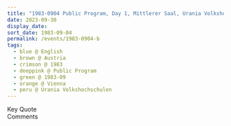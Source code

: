 ```yaml
---
title: "1983-0904 Public Program, Day 1, Mittlerer Saal, Urania Volkshochschulen, Volksbildungshaus, Uraniastraße 1, Vienna, Austria"
date: 2023-09-30
display_date: 
sort_date: 1983-09-04
permalink: /events/1983-0904-b
tags:
  - blue @ English
  - brown @ Austria
  - crimson @ 1983
  - deeppink @ Public Program
  - green @ 1983-09
  - orange @ Vienna
  - peru @ Urania Volkshochschulen
---
```


<wave-list>
  <list-title color="green" width="75">Key Quote</list-title>
  <list-item color="BlanchedAlmond"  width="200"></list-item>
  <list-item color="Lavender"></list-item>
  <list-item color="BlanchedAlmond"></list-item>
</wave-list>

<br>

<wave-list>
  <list-title color="green" width="75">Comments</list-title>
  <list-item color="BlanchedAlmond"  width="200"></list-item>
  <list-item color="Lavender"></list-item>
  <list-item color="BlanchedAlmond"></list-item>
</wave-list>
